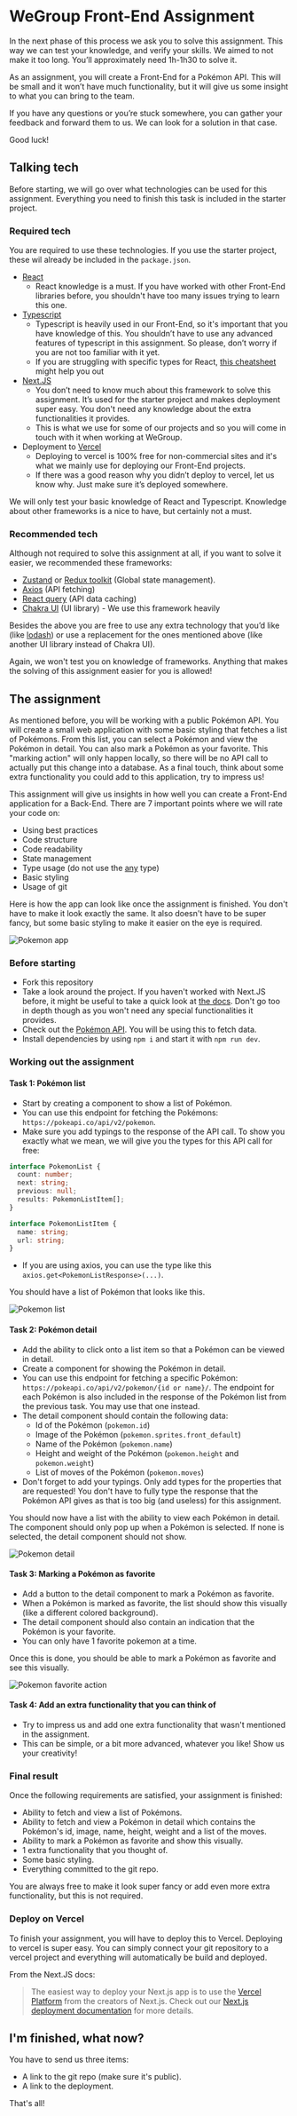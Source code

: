 # WeGroup Front-End Assignment

In the next phase of this process we ask you to solve this assignment. This way we can test your knowledge, and verify your skills. We aimed to not make it too long. You’ll approximately need 1h-1h30 to solve it.

As an assignment, you will create a Front-End for a Pokémon API. This will be small and it won’t have much functionality, but it will give us some insight to what you can bring to the team.

If you have any questions or you’re stuck somewhere, you can gather your feedback and forward them to us. We can look for a solution in that case.

Good luck!

## Talking tech

Before starting, we will go over what technologies can be used for this assignment. Everything you need to finish this task is included in the starter project.

### Required tech

You are required to use these technologies. If you use the starter project, these wil already be included in the `package.json`.

- [React](https://reactjs.org/)
  - React knowledge is a must. If you have worked with other Front-End libraries before, you shouldn't have too many issues trying to learn this one.
- [Typescript](https://www.typescriptlang.org/)
  - Typescript is heavily used in our Front-End, so it's important that you have knowledge of this. You shouldn’t have to use any advanced features of typescript in this assignment. So please, don’t worry if you are not too familiar with it yet.
  - If you are struggling with specific types for React, [this cheatsheet](https://react-typescript-cheatsheet.netlify.app/) might help you out
- [Next.JS](https://nextjs.org/)
  - You don’t need to know much about this framework to solve this assignment. It’s used for the starter project and makes deployment super easy. You don't need any knowledge about the extra functionalities it provides.
  - This is what we use for some of our projects and so you will come in touch with it when working at WeGroup.
- Deployment to [Vercel](https://vercel.com/)
  - Deploying to vercel is 100% free for non-commercial sites and it's what we mainly use for deploying our Front-End projects.
  - If there was a good reason why you didn’t deploy to vercel, let us know why. Just make sure it’s deployed somewhere.

We will only test your basic knowledge of React and Typescript. Knowledge about other frameworks is a nice to have, but certainly not a must.

### Recommended tech

Although not required to solve this assignment at all, if you want to solve it easier, we recommended these frameworks:

- [Zustand](https://github.com/pmndrs/zustand) or [Redux toolkit](https://redux-toolkit.js.org/) (Global state management).
- [Axios](https://axios-http.com/docs/intro) (API fetching)
- [React query](https://react-query.tanstack.com/) (API data caching)
- [Chakra UI](https://chakra-ui.com/) (UI library) - We use this framework heavily

Besides the above you are free to use any extra technology that you’d like (like [lodash](https://lodash.com/)) or use a replacement for the ones mentioned above (like another UI library instead of Chakra UI).

Again, we won't test you on knowledge of frameworks. Anything that makes the solving of this assignment easier for you is allowed!

## The assignment

As mentioned before, you will be working with a public Pokémon API. You will create a small web application with some basic styling that fetches a list of Pokémons. From this list, you can select a Pokémon and view the Pokémon in detail. You can also mark a Pokémon as your favorite. This "marking action" will only happen locally, so there will be no API call to actually put this change into a database. As a final touch, think about some extra functionality you could add to this application, try to impress us!

This assignment will give us insights in how well you can create a Front-End application for a Back-End. There are 7 important points where we will rate your code on:

- Using best practices
- Code structure
- Code readability
- State management
- Type usage (do not use the [any](https://www.typescriptlang.org/docs/handbook/2/everyday-types.html#any) type)
- Basic styling
- Usage of git

Here is how the app can look like once the assignment is finished. You don't have to make it look exactly the same. It also doesn't have to be super fancy, but some basic styling to make it easier on the eye is required.

![Pokemon app](assignment_images/pokemon_app.png)

### Before starting

- Fork this repository
- Take a look around the project. If you haven't worked with Next.JS before, it might be useful to take a quick look at [the docs](https://nextjs.org/docs). Don't go too in depth though as you won't need any special functionalities it provides.
- Check out the [Pokémon API](https://pokeapi.co/). You will be using this to fetch data.
- Install dependencies by using `npm i` and start it with `npm run dev`.

### Working out the assignment

#### Task 1: Pokémon list

- Start by creating a component to show a list of Pokémon.
- You can use this endpoint for fetching the Pokémons: `https://pokeapi.co/api/v2/pokemon`.
- Make sure you add typings to the response of the API call. To show you exactly what we mean, we will give you the types for this API call for free:

```ts
interface PokemonList {
  count: number;
  next: string;
  previous: null;
  results: PokemonListItem[];
}

interface PokemonListItem {
  name: string;
  url: string;
}
```

- If you are using axios, you can use the type like this `axios.get<PokemonListResponse>(...)`.

You should have a list of Pokémon that looks like this.

![Pokemon list](assignment_images/pokemon_list.png)

#### Task 2: Pokémon detail

- Add the ability to click onto a list item so that a Pokémon can be viewed in detail.
- Create a component for showing the Pokémon in detail.
- You can use this endpoint for fetching a specific Pokémon: `https://pokeapi.co/api/v2/pokemon/{id or name}/`. The endpoint for each Pokémon is also included in the response of the Pokémon list from the previous task. You may use that one instead.
- The detail component should contain the following data:
  - Id of the Pokémon (`pokemon.id`)
  - Image of the Pokémon (`pokemon.sprites.front_default`)
  - Name of the Pokémon (`pokemon.name`)
  - Height and weight of the Pokémon (`pokemon.height` and `pokemon.weight`)
  - List of moves of the Pokémon (`pokemon.moves`)
- Don't forget to add your typings. Only add types for the properties that are requested! You don't have to fully type the response that the Pokémon API gives as that is too big (and useless) for this assignment.

You should now have a list with the ability to view each Pokémon in detail. The component should only pop up when a Pokémon is selected. If none is selected, the detail component should not show.

![Pokemon detail](assignment_images/pokemon_detail.gif)

#### Task 3: Marking a Pokémon as favorite

- Add a button to the detail component to mark a Pokémon as favorite.
- When a Pokémon is marked as favorite, the list should show this visually (like a different colored background).
- The detail component should also contain an indication that the Pokémon is your favorite.
- You can only have 1 favorite pokemon at a time.

Once this is done, you should be able to mark a Pokémon as favorite and see this visually.

![Pokemon favorite action](assignment_images/pokemon_favorite.gif)

#### Task 4: Add an extra functionality that you can think of

- Try to impress us and add one extra functionality that wasn't mentioned in the assignment.
- This can be simple, or a bit more advanced, whatever you like! Show us your creativity!

### Final result

Once the following requirements are satisfied, your assignment is finished:

- Ability to fetch and view a list of Pokémons.
- Ability to fetch and view a Pokémon in detail which contains the Pokémon's id, image, name, height, weight and a list of the moves.
- Ability to mark a Pokémon as favorite and show this visually.
- 1 extra functionality that you thought of.
- Some basic styling.
- Everything committed to the git repo.

You are always free to make it look super fancy or add even more extra functionality, but this is not required.

### Deploy on Vercel

To finish your assignment, you will have to deploy this to Vercel. Deploying to vercel is super easy. You can simply connect your git repository to a vercel project and everything will automatically be build and deployed.

From the Next.JS docs:

> The easiest way to deploy your Next.js app is to use the [Vercel Platform](https://vercel.com/new?utm_medium=default-template&filter=next.js&utm_source=create-next-app&utm_campaign=create-next-app-readme) from the creators of Next.js.
> Check out our [Next.js deployment documentation](https://nextjs.org/docs/deployment) for more details.

## I'm finished, what now?

You have to send us three items:

- A link to the git repo (make sure it's public).
- A link to the deployment.

That's all!
